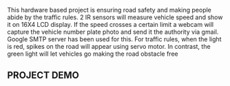 
This hardware based project is ensuring road safety and making people abide by the traffic rules.
2 IR sensors will measure vehicle speed and show it on 16X4 LCD display. 
If the speed crosses a certain limit a webcam will capture the vehicle number plate photo and send it the authority via gmail. Google SMTP server has been used for this.
For traffic rules, when the light is red, spikes on the road will appear using servo motor. In contrast, the green light will let vehicles go making the road obstacle free


## PROJECT DEMO




